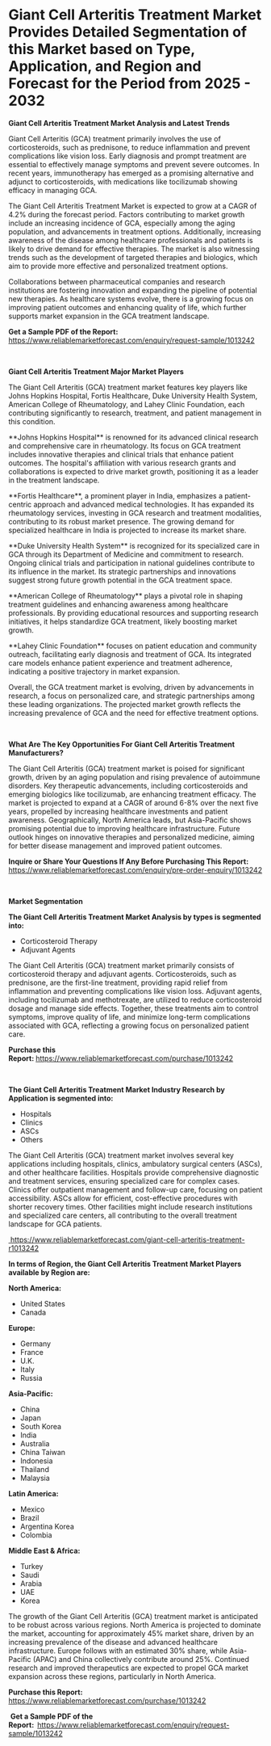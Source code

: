 <p><h1>Giant Cell Arteritis Treatment Market Provides Detailed Segmentation of this Market based on Type, Application, and Region and Forecast for the Period from 2025 - 2032</h1></p><p><strong>Giant Cell Arteritis Treatment Market Analysis and Latest Trends</strong></p>
<p><p>Giant Cell Arteritis (GCA) treatment primarily involves the use of corticosteroids, such as prednisone, to reduce inflammation and prevent complications like vision loss. Early diagnosis and prompt treatment are essential to effectively manage symptoms and prevent severe outcomes. In recent years, immunotherapy has emerged as a promising alternative and adjunct to corticosteroids, with medications like tocilizumab showing efficacy in managing GCA.</p><p>The Giant Cell Arteritis Treatment Market is expected to grow at a CAGR of 4.2% during the forecast period. Factors contributing to market growth include an increasing incidence of GCA, especially among the aging population, and advancements in treatment options. Additionally, increasing awareness of the disease among healthcare professionals and patients is likely to drive demand for effective therapies. The market is also witnessing trends such as the development of targeted therapies and biologics, which aim to provide more effective and personalized treatment options.</p><p>Collaborations between pharmaceutical companies and research institutions are fostering innovation and expanding the pipeline of potential new therapies. As healthcare systems evolve, there is a growing focus on improving patient outcomes and enhancing quality of life, which further supports market expansion in the GCA treatment landscape.</p></p>
<p><strong>Get a Sample PDF of the Report:&nbsp;</strong> <a href="https://www.reliablemarketforecast.com/enquiry/request-sample/1013242?utm_campaign=3191&utm_medium=2&utm_source=Github&utm_content=ia&utm_term=16042025&utm_id=giant-cell-arteritis-treatment">https://www.reliablemarketforecast.com/enquiry/request-sample/1013242</a></p>
<p>&nbsp;</p>
<p><strong>Giant Cell Arteritis Treatment Major Market Players</strong></p>
<p><p>The Giant Cell Arteritis (GCA) treatment market features key players like Johns Hopkins Hospital, Fortis Healthcare, Duke University Health System, American College of Rheumatology, and Lahey Clinic Foundation, each contributing significantly to research, treatment, and patient management in this condition.</p><p>**Johns Hopkins Hospital** is renowned for its advanced clinical research and comprehensive care in rheumatology. Its focus on GCA treatment includes innovative therapies and clinical trials that enhance patient outcomes. The hospital's affiliation with various research grants and collaborations is expected to drive market growth, positioning it as a leader in the treatment landscape.</p><p>**Fortis Healthcare**, a prominent player in India, emphasizes a patient-centric approach and advanced medical technologies. It has expanded its rheumatology services, investing in GCA research and treatment modalities, contributing to its robust market presence. The growing demand for specialized healthcare in India is projected to increase its market share.</p><p>**Duke University Health System** is recognized for its specialized care in GCA through its Department of Medicine and commitment to research. Ongoing clinical trials and participation in national guidelines contribute to its influence in the market. Its strategic partnerships and innovations suggest strong future growth potential in the GCA treatment space.</p><p>**American College of Rheumatology** plays a pivotal role in shaping treatment guidelines and enhancing awareness among healthcare professionals. By providing educational resources and supporting research initiatives, it helps standardize GCA treatment, likely boosting market growth.</p><p>**Lahey Clinic Foundation** focuses on patient education and community outreach, facilitating early diagnosis and treatment of GCA. Its integrated care models enhance patient experience and treatment adherence, indicating a positive trajectory in market expansion.</p><p>Overall, the GCA treatment market is evolving, driven by advancements in research, a focus on personalized care, and strategic partnerships among these leading organizations. The projected market growth reflects the increasing prevalence of GCA and the need for effective treatment options.</p></p>
<p>&nbsp;</p>
<p><strong>What Are The Key Opportunities For Giant Cell Arteritis Treatment Manufacturers?</strong></p>
<p><p>The Giant Cell Arteritis (GCA) treatment market is poised for significant growth, driven by an aging population and rising prevalence of autoimmune disorders. Key therapeutic advancements, including corticosteroids and emerging biologics like tocilizumab, are enhancing treatment efficacy. The market is projected to expand at a CAGR of around 6-8% over the next five years, propelled by increasing healthcare investments and patient awareness. Geographically, North America leads, but Asia-Pacific shows promising potential due to improving healthcare infrastructure. Future outlook hinges on innovative therapies and personalized medicine, aiming for better disease management and improved patient outcomes.</p></p>
<p><strong>Inquire or Share Your Questions If Any Before Purchasing This Report:</strong> <a href="https://www.reliablemarketforecast.com/enquiry/pre-order-enquiry/1013242?utm_campaign=3191&utm_medium=2&utm_source=Github&utm_content=ia&utm_term=16042025&utm_id=giant-cell-arteritis-treatment">https://www.reliablemarketforecast.com/enquiry/pre-order-enquiry/1013242</a></p>
<p>&nbsp;</p>
<p><strong>Market Segmentation</strong></p>
<p><strong>The Giant Cell Arteritis Treatment Market Analysis by types is segmented into:</strong></p>
<p><ul><li>Corticosteroid Therapy</li><li>Adjuvant Agents</li></ul></p>
<p><p>The Giant Cell Arteritis (GCA) treatment market primarily consists of corticosteroid therapy and adjuvant agents. Corticosteroids, such as prednisone, are the first-line treatment, providing rapid relief from inflammation and preventing complications like vision loss. Adjuvant agents, including tocilizumab and methotrexate, are utilized to reduce corticosteroid dosage and manage side effects. Together, these treatments aim to control symptoms, improve quality of life, and minimize long-term complications associated with GCA, reflecting a growing focus on personalized patient care.</p></p>
<p><strong>Purchase this Report:&nbsp;</strong><a href="https://www.reliablemarketforecast.com/purchase/1013242?utm_campaign=3191&utm_medium=2&utm_source=Github&utm_content=ia&utm_term=16042025&utm_id=giant-cell-arteritis-treatment">https://www.reliablemarketforecast.com/purchase/1013242</a></p>
<p>&nbsp;</p>
<p><strong>The Giant Cell Arteritis Treatment Market Industry Research by Application is segmented into:</strong></p>
<p><ul><li>Hospitals</li><li>Clinics</li><li>ASCs</li><li>Others</li></ul></p>
<p><p>The Giant Cell Arteritis (GCA) treatment market involves several key applications including hospitals, clinics, ambulatory surgical centers (ASCs), and other healthcare facilities. Hospitals provide comprehensive diagnostic and treatment services, ensuring specialized care for complex cases. Clinics offer outpatient management and follow-up care, focusing on patient accessibility. ASCs allow for efficient, cost-effective procedures with shorter recovery times. Other facilities might include research institutions and specialized care centers, all contributing to the overall treatment landscape for GCA patients.</p></p>
<p><a href="https://www.reliablemarketforecast.com/giant-cell-arteritis-treatment-r1013242?utm_campaign=3191&utm_medium=2&utm_source=Github&utm_content=ia&utm_term=16042025&utm_id=giant-cell-arteritis-treatment">&nbsp;https://www.reliablemarketforecast.com/giant-cell-arteritis-treatment-r1013242</a></p>
<p><strong>In terms of Region, the Giant Cell Arteritis Treatment Market Players available by Region are:</strong></p>
<p>
    <p> <strong> North America: </strong>
        <ul>
            <li>United States</li>
            <li>Canada</li>
        </ul>
        </p> 
    <p> <strong> Europe: </strong>
        <ul>
            <li>Germany</li>
            <li>France</li>
            <li>U.K.</li>
            <li>Italy</li>
            <li>Russia</li>
        </ul>
        </p> 
    <p> <strong> Asia-Pacific: </strong>
        <ul>
            <li>China</li>
            <li>Japan</li>
            <li>South Korea</li>
            <li>India</li>
            <li>Australia</li>
            <li>China Taiwan</li>
            <li>Indonesia</li>
            <li>Thailand</li>
            <li>Malaysia</li>
        </ul>
        </p> 
    <p> <strong> Latin America: </strong>
        <ul>
            <li>Mexico</li>
            <li>Brazil</li>
            <li>Argentina Korea</li>
            <li>Colombia</li>
        </ul>
        </p> 
    <p> <strong> Middle East & Africa: </strong>
        <ul>
            <li>Turkey</li>
            <li>Saudi</li>
            <li>Arabia</li>
            <li>UAE</li>
            <li>Korea</li>
        </ul>
    </p>
    </p>
<p><p>The growth of the Giant Cell Arteritis (GCA) treatment market is anticipated to be robust across various regions. North America is projected to dominate the market, accounting for approximately 45% market share, driven by an increasing prevalence of the disease and advanced healthcare infrastructure. Europe follows with an estimated 30% share, while Asia-Pacific (APAC) and China collectively contribute around 25%. Continued research and improved therapeutics are expected to propel GCA market expansion across these regions, particularly in North America.</p></p>
<p><strong>Purchase this Report: </strong><a href="https://www.reliablemarketforecast.com/purchase/1013242?utm_campaign=3191&utm_medium=2&utm_source=Github&utm_content=ia&utm_term=16042025&utm_id=giant-cell-arteritis-treatment">https://www.reliablemarketforecast.com/purchase/1013242</a></p>
<p>&nbsp;<strong>Get a Sample PDF of the Report:&nbsp;&nbsp;</strong><a href="https://www.reliablemarketforecast.com/enquiry/request-sample/1013242?utm_campaign=3191&utm_medium=2&utm_source=Github&utm_content=ia&utm_term=16042025&utm_id=giant-cell-arteritis-treatment">https://www.reliablemarketforecast.com/enquiry/request-sample/1013242</a></p>
<p><strong></strong></p>
<p><p></p><p></p><p></p></p>